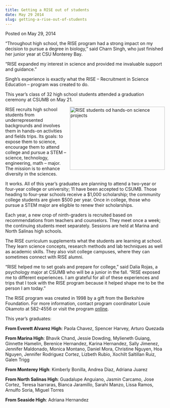```yaml
---
title: Getting a RISE out of students
date: May 29 2014
slug: getting-a-rise-out-of-students
---
```





<span class="date">Posted on May 29, 2014    </span>
<p>&#x201C;Throughout high school, the RISE program had a strong impact on
my decision to pursue a degree in biology,&#x201D; said Charn Singh, who
just finished her junior year at CSU Monterey Bay.</p>
<p>&#x201C;RISE expanded my interest in science and provided me invaluable
support and guidance.&#x201D;</p>
<p>Singh&#x2019;s experience is exactly what the RISE &#x2013; Recruitment in
Science Education &#x2013; program was created to do.</p>
<p>This year&#x2019;s class of 32 high school students attended a
graduation ceremony at CSUMB on May 21.</p>
<p><img alt="RISE students od hands-on science projects" src="http://news.csumb.edu/sites/default/files/65/attachments/news/images/rise_photo.jpg" style="width:300px; height:200px; float:right">RISE recruits high
school students from underrepresented backgrounds and involves them
in hands-on activities and fields trips. Its goals: to expose them
to science, encourage them to attend college and pursue a STEM &#x2013;
science, technology, engineering, math &#x2013; major. The mission is to
enhance diversity in the sciences.</img></p>
<p>It works. All of this year&#x2019;s graduates are planning to attend a
two-year or four-year college or university; 11 have been accepted
to CSUMB. Those heading to four-year schools receive a $1,000
scholarship; the community college students are given $500 per
year. Once in college, those who pursue a STEM major are eligible
to renew their scholarships.</p>
<p>Each year, a new crop of ninth-graders is recruited based on
recommendations from teachers and counselors. They meet once a
week; the continuing students meet separately. Sessions are held at
Marina and North Salinas high schools.</p>
<p>The RISE curriculum supplements what the students are learning
at school. They learn science concepts, research methods and lab
techniques as well as academic skills. They also visit college
campuses, where they can sometimes connect with RISE alumni.</p>
<p>&#x201C;RISE helped me to set goals and prepare for college,&#x201D; said
Dalia Rojas, a psychology major at CSUMB who will be a junior in
the fall. &#x201C;RISE exposed me to different experiences. I am grateful
for all of these experiences and trips that I took with the RISE
program because it helped shape me to be the person I am
today.&#x201D;</p>
<p>The RISE program was created in 1998 by a gift from the
Berkshire Foundation. For more information, contact program
coordinator Louie Okamoto at 582-4556 or visit the program <a href="http://rise.csumb.edu" rel="nofollow">online</a>.</p>
<p>This year&#x2019;s graduates:</p>
<p><strong>From Everett Alvarez High</strong>: Paola Chavez,
Spencer Harvey, Arturo Quezada</p>
<p><strong>From Marina High</strong>: Bhavik Chand, Jessie Dowding,
Mylieneth Guiang, Ginnette Hamelin, Berenice Hernandez, Karina
Hernandez, Sally Jimenez, Jennifer Maldonado, Monica Montano,
Daniel Mora, Christine Nguyen, Hoa Nguyen, Jennifer Rodriguez
Cortez, Lizbeth Rubio, Xochilt Saltillan Ruiz, Galen Trigg</p>
<p><strong>From Monterey High</strong>: Kimberly Bonilla, Andrea
Diaz, Adriana Juarez</p>
<p><strong>From North Salinas High</strong>: Guadalupe Anguiano,
Jasmin Carcamo, Jose Cortez, Teresa Isarraras, Bianca Jaramillo,
Sarahi Manzo, Lissa Ramos, Arnulfo Soria, Miguel Torres</p>
<p><strong>From Seaside High</strong>: Adriana Hernandez</p>





